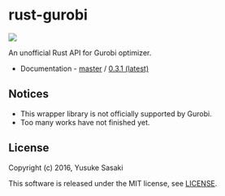 # rust-gurobi

[![](http://meritbadge.herokuapp.com/gurobi)](https://crates.io/crates/gurobi)

An unofficial Rust API for Gurobi optimizer.

* Documentation - [master](https://ys-nuem.github.io/rust-gurobi/master/gurobi/index.html) / [0.3.1 (latest)](https://ys-nuem.github.io/rust-gurobi/v0.3.0/gurobi/index.html)

## Notices

* This wrapper library is not officially supported by Gurobi.
* Too many works have not finished yet.


## License

Copyright (c) 2016, Yusuke Sasaki

This software is released under the MIT license, see [LICENSE](LICENSE).

